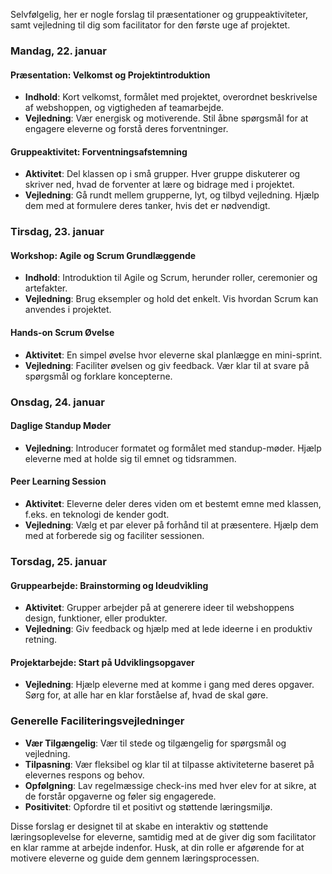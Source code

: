 Selvfølgelig, her er nogle forslag til præsentationer og gruppeaktiviteter, samt vejledning til dig som facilitator for den første uge af projektet.

### Mandag, 22. januar

#### Præsentation: Velkomst og Projektintroduktion
- **Indhold**: Kort velkomst, formålet med projektet, overordnet beskrivelse af webshoppen, og vigtigheden af teamarbejde.
- **Vejledning**: Vær energisk og motiverende. Stil åbne spørgsmål for at engagere eleverne og forstå deres forventninger.

#### Gruppeaktivitet: Forventningsafstemning
- **Aktivitet**: Del klassen op i små grupper. Hver gruppe diskuterer og skriver ned, hvad de forventer at lære og bidrage med i projektet.
- **Vejledning**: Gå rundt mellem grupperne, lyt, og tilbyd vejledning. Hjælp dem med at formulere deres tanker, hvis det er nødvendigt.

### Tirsdag, 23. januar

#### Workshop: Agile og Scrum Grundlæggende
- **Indhold**: Introduktion til Agile og Scrum, herunder roller, ceremonier og artefakter.
- **Vejledning**: Brug eksempler og hold det enkelt. Vis hvordan Scrum kan anvendes i projektet.

#### Hands-on Scrum Øvelse
- **Aktivitet**: En simpel øvelse hvor eleverne skal planlægge en mini-sprint.
- **Vejledning**: Faciliter øvelsen og giv feedback. Vær klar til at svare på spørgsmål og forklare koncepterne.

### Onsdag, 24. januar

#### Daglige Standup Møder
- **Vejledning**: Introducer formatet og formålet med standup-møder. Hjælp eleverne med at holde sig til emnet og tidsrammen.

#### Peer Learning Session
- **Aktivitet**: Eleverne deler deres viden om et bestemt emne med klassen, f.eks. en teknologi de kender godt.
- **Vejledning**: Vælg et par elever på forhånd til at præsentere. Hjælp dem med at forberede sig og faciliter sessionen.

### Torsdag, 25. januar

#### Gruppearbejde: Brainstorming og Ideudvikling
- **Aktivitet**: Grupper arbejder på at generere ideer til webshoppens design, funktioner, eller produkter.
- **Vejledning**: Giv feedback og hjælp med at lede ideerne i en produktiv retning.

#### Projektarbejde: Start på Udviklingsopgaver
- **Vejledning**: Hjælp eleverne med at komme i gang med deres opgaver. Sørg for, at alle har en klar forståelse af, hvad de skal gøre.

### Generelle Faciliteringsvejledninger
- **Vær Tilgængelig**: Vær til stede og tilgængelig for spørgsmål og vejledning.
- **Tilpasning**: Vær fleksibel og klar til at tilpasse aktiviteterne baseret på elevernes respons og behov.
- **Opfølgning**: Lav regelmæssige check-ins med hver elev for at sikre, at de forstår opgaverne og føler sig engagerede.
- **Positivitet**: Opfordre til et positivt og støttende læringsmiljø.

Disse forslag er designet til at skabe en interaktiv og støttende læringsoplevelse for eleverne, samtidig med at de giver dig som facilitator en klar ramme at arbejde indenfor. Husk, at din rolle er afgørende for at motivere eleverne og guide dem gennem læringsprocessen.